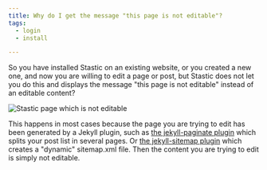 ```yaml
---
title: Why do I get the message "this page is not editable"?
tags:
  - login
  - install

---
```


So you have installed Stastic on an existing website, or you created a new one, and now you are willing to edit a page or post, but Stastic does not let you do this and displays the message "this page is not editable" instead of an editable content?


![Stastic page which is not editable](https://www.stastic.net//assets/2019-08-04-924319.png)


This happens in most cases because the page you are trying to edit has been generated by a Jekyll plugin, such as [the jekyll-paginate plugin](https://jekyllrb.com/docs/pagination/) which splits your post list in several pages. Or [the jekyll-sitemap plugin](https://github.com/jekyll/jekyll-sitemap) which creates a "dynamic" sitemap.xml file. Then the content you are trying to edit is simply not editable.



